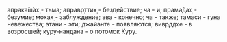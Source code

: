 апрака̄ш́ах̣ - тьма; аправр̣ттих̣ - бездействие; ча - и; прама̄дах̣ - безумие; мохах̣ - заблуждение; эва - конечно; ча - также; тамаси - гуна невежества; эта̄ни - эти; джа̄йанте - появляются; вивр̣ддхе - в возросшей; куру-нандана - о потомок Куру.